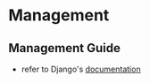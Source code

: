 # Management

## Management Guide

- refer to Django's [documentation](https://docs.djangoproject.com/en/5.1/howto/custom-management-commands/)
